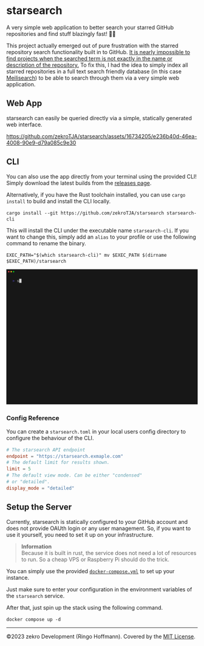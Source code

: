 # starsearch

A very simple web application to better search your starred GitHub repositories and find stuff blazingly fast! 💫🚀

This project actually emerged out of pure frustration with the starred repository search functionality built in to GitHub. [It is nearly impossible to find projects when the searched term is not exactly in the name or description of the repository.](https://github.com/zekroTJA/starsearch/assets/16734205/9752eb6d-d7df-442c-a315-2bd6b6c5d3bd) To fix this, I had the idea to simply index all starred repositories in a full text search friendly database (in this case [Meilisearch](https://www.meilisearch.com/)) to be able to search through them via a very simple web application.

## Web App

starsearch can easily be queried directly via a simple, statically generated web interface.

https://github.com/zekroTJA/starsearch/assets/16734205/e236b40d-46ea-4008-90e9-d79a085c9e30

## CLI

You can also use the app directly from your terminal using the provided CLI!
Simply download the latest builds from the [releases page](https://github.com/zekroTJA/starsearch/releases).

Alternatively, if you have the Rust toolchain installed, you can use `cargo install` to build
and install the CLI locally.
```
cargo install --git https://github.com/zekroTJA/starsearch starsearch-cli
```

This will install the CLI under the executable name `starsearch-cli`. If you want
to change this, simply add an `alias` to your profile or use the following command
to rename the binary.
```
EXEC_PATH="$(which starsearch-cli)" mv $EXEC_PATH $(dirname $EXEC_PATH)/starsearch
```

![](.github/media/cli-demo.gif)

### Config Reference

You can create a `starsearch.toml` in your local users config directory to configure the behaviour of the CLI.

```toml
# The starsearch API endpoint
endpoint = "https://starsearch.exmaple.com"
# The default limit for results shown.
limit = 5
# The default view mode. Can be either "condensed"
# or "detailed".
display_mode = "detailed"
```

## Setup the Server

Currently, starsearch is statically configured to your GitHub account and does not provide OAUth login
or any user management. So, if you want to use it yourself, you need to set it up on your infrastructure.

> **Information**  
> Because it is built in rust, the service does not need a lot of resources to run. So a cheap VPS or
> Raspberry Pi should do the trick.

You can simply use the provided [`docker-compose.yml`](docker-compose.yml) to set up your instance.

Just make sure to enter your configuration in the environment variables of the `starsearch` service.

After that, just spin up the stack using the following command.
```
docker compose up -d
```

---

©2023 zekro Development (Ringo Hoffmann).
Covered by the [MIT License](LICENSE).